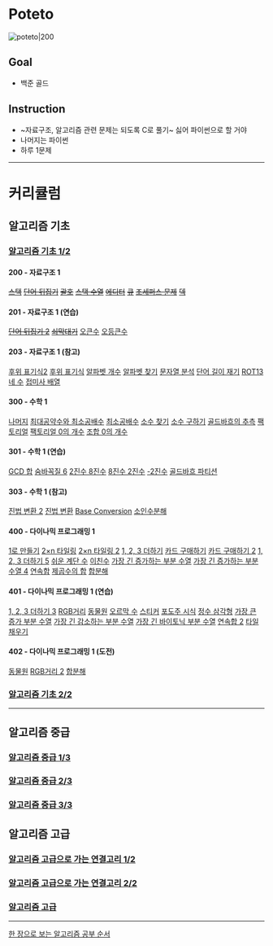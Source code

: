 # Poteto
![poteto|200](https://item.kakaocdn.net/do/efb1c9748127198f8db2104db082639f15b3f4e3c2033bfd702a321ec6eda72c)

## Goal

- 백준 골드

## Instruction

- ~자료구조, 알고리즘 관련 문제는 되도록 C로 풀기~ 싫어 파이썬으로 할 거야
- 나머지는 파이썬
- 하루 1문제


----

# 커리큘럼

## 알고리즘 기초
### [알고리즘 기초 1/2](https://code.plus/course/41)

#### 200 - 자료구조 1
~~[스택](https://www.acmicpc.net/problem/10828)~~
~~[단어 뒤집기](https://www.acmicpc.net/problem/9093)~~
~~[괄호](https://www.acmicpc.net/problem/9012)~~
~~[스택 수열](https://www.acmicpc.net/problem/1874)~~
~~[에디터](https://www.acmicpc.net/problem/1406)~~
~~[큐](https://www.acmicpc.net/problem/10845)~~
~~[조세퍼스 문제](https://www.acmicpc.net/problem/1158)~~
~~[덱](https://www.acmicpc.net/problem/10866)~~

#### 201 - 자료구조 1 (연습)

~~[단어 뒤집기 2](https://www.acmicpc.net/problem/17413)~~
~~[쇠막대기](https://www.acmicpc.net/problem/10799)~~
[오큰수](https://www.acmicpc.net/problem/17298)
[오등큰수](https://www.acmicpc.net/problem/17299)

#### 203 - 자료구조 1 (참고)

[후위 표기식2](https://www.acmicpc.net/problem/1935)
[후위 표기식](https://www.acmicpc.net/problem/1918)
[알파벳 개수](https://www.acmicpc.net/problem/10808)
[알파벳 찾기](https://www.acmicpc.net/problem/10809)
[문자열 분석](https://www.acmicpc.net/problem/10820)
[단어 길이 재기](https://www.acmicpc.net/problem/2743)
[ROT13](https://www.acmicpc.net/problem/11655)
[네 수](https://www.acmicpc.net/problem/10824)
[접미사 배열](https://www.acmicpc.net/problem/11656)

#### 300 - 수학 1

[나머지](https://www.acmicpc.net/problem/10430)
[최대공약수와 최소공배수](https://www.acmicpc.net/problem/2609)
[최소공배수](https://www.acmicpc.net/problem/1934)
[소수 찾기](https://www.acmicpc.net/problem/1978)
[소수 구하기](https://www.acmicpc.net/problem/1929)
[골드바흐의 추측](https://www.acmicpc.net/problem/6588)
[팩토리얼](https://www.acmicpc.net/problem/10872)
[팩토리얼 0의 개수](https://www.acmicpc.net/problem/1676)
[조합 0의 개수](https://www.acmicpc.net/problem/2004)

#### 301 - 수학 1 (연습)

[GCD 합](https://www.acmicpc.net/problem/9613)
[숨바꼭질 6](https://www.acmicpc.net/problem/17087)
[2진수 8진수](https://www.acmicpc.net/problem/1373)
[8진수 2진수](https://www.acmicpc.net/problem/1212)
[-2진수](https://www.acmicpc.net/problem/2089)
[골드바흐 파티션](https://www.acmicpc.net/problem/17103)

#### 303 - 수학 1 (참고)

[진법 변환 2](https://www.acmicpc.net/problem/11005)
[진법 변환](https://www.acmicpc.net/problem/2745)
[Base Conversion](https://www.acmicpc.net/problem/11576)
[소인수분해](https://www.acmicpc.net/problem/11653)

#### 400 - 다이나믹 프로그래밍 1

[1로 만들기](https://www.acmicpc.net/problem/1463)
[2×n 타일링](https://www.acmicpc.net/problem/11726)
[2×n 타일링 2](https://www.acmicpc.net/problem/11727)
[1, 2, 3 더하기](https://www.acmicpc.net/problem/9095)
[카드 구매하기](https://www.acmicpc.net/problem/11052)
[카드 구매하기 2](https://www.acmicpc.net/problem/16194)
[1, 2, 3 더하기 5](https://www.acmicpc.net/problem/15990)
[쉬운 계단 수](https://www.acmicpc.net/problem/10844)
[이친수](https://www.acmicpc.net/problem/2193)
[가장 긴 증가하는 부분 수열](https://www.acmicpc.net/problem/11053)
[가장 긴 증가하는 부분 수열 4](https://www.acmicpc.net/problem/14002)
[연속합](https://www.acmicpc.net/problem/1912)
[제곱수의 합](https://www.acmicpc.net/problem/1699)
[합분해](https://www.acmicpc.net/problem/2225)

#### 401 - 다이나믹 프로그래밍 1 (연습)

[1, 2, 3 더하기 3](https://www.acmicpc.net/problem/15988)
[RGB거리](https://www.acmicpc.net/problem/1149)
[동물원](https://www.acmicpc.net/problem/1309)
[오르막 수](https://www.acmicpc.net/problem/11057)
[스티커](https://www.acmicpc.net/problem/9465)
[포도주 시식](https://www.acmicpc.net/problem/2156)
[정수 삼각형](https://www.acmicpc.net/problem/1932)
[가장 큰 증가 부분 수열](https://www.acmicpc.net/problem/11055)
[가장 긴 감소하는 부분 수열](https://www.acmicpc.net/problem/11722)
[가장 긴 바이토닉 부분 수열](https://www.acmicpc.net/problem/11054)
[연속합 2](https://www.acmicpc.net/problem/13398)
[타일 채우기](https://www.acmicpc.net/problem/2133)

#### 402 - 다이나믹 프로그래밍 1 (도전)

[동물원](https://www.acmicpc.net/problem/1309)
[RGB거리 2](https://www.acmicpc.net/problem/17404)
[합분해](https://www.acmicpc.net/problem/2225)

### [알고리즘 기초 2/2](https://code.plus/course/42)



---
## 알고리즘 중급

### [알고리즘 중급 1/3](https://code.plus/course/43)

### [알고리즘 중급 2/3](https://code.plus/course/44)

### [알고리즘 중급 3/3](https://code.plus/course/45)

## 알고리즘 고급

### [알고리즘 고급으로 가는 연결고리 1/2](https://code.plus/course/46)

### [알고리즘 고급으로 가는 연결고리 2/2](https://code.plus/course/47)

### [알고리즘 고급](https://code.plus/course/48)

---

[한 장으로 보는 알고리즘 공부 순서](https://velog.io/@ngngs/%ED%95%9C-%EC%9E%A5%EC%9C%BC%EB%A1%9C-%EB%B3%B4%EB%8A%94-%EC%95%8C%EA%B3%A0%EB%A6%AC%EC%A6%98)
